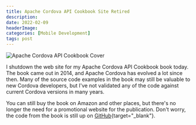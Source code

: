 ```yaml
---
title: Apache Cordova API Cookbook Site Retired
description: 
date: 2022-02-09
headerImage: 
categories: [Mobile Development]
tags: post
---
```


![Apache Cordova API Cookbook Cover](/images/covers/acac-cover-160.png)

I shutdown the web site for my Apache Cordova API Cookbook book today. The book came out in 2014, and Apache Cordova has evolved a lot since then. Many of the source code examples in the book may still be valuable to new Cordova developers, but I've not validated any of the code against current Cordova versions in many years.

You can still buy the book on Amazon and other places, but there's no longer the need for a promotional website for the publication. Don't worry, the code from the book is still up on [GitHub](https://github.com/johnwargo/apache-cordova-api-cookbook-code){target="_blank"}.